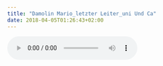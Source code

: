 ```yaml
---
title: "Damolin Mario_letzter Leiter_uni Und Ca"
date: 2018-04-05T01:26:43+02:00
---
```


<audio controls>
	<source src="damolin-mario_letzter-leiter_uni-und-ca.wav">
	Your browser does not support the audio element
</audio>